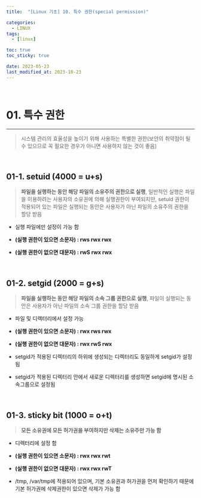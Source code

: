 ```yaml
---
title:  "[Linux 기초] 10. 특수 권한(special permission)" 

categories:
  - LINUX
tags:
  - [linux]

toc: true
toc_sticky: true

date: 2023-05-23
last_modified_at: 2023-10-23
---
```

<br>

# 01. 특수 권한
---

<style>
table {
    font-size: 12pt;
}
table th:first-of-type {
    width: 10%;
}
table th:nth-of-type(2) {
    width: 25%;
}
table th:nth-of-type(3) {
    width: 50%;
}
table th:nth-of-type(4) {
    width: 30%;
}
big {
    font-size: 15pt;
}
</style>

> 시스템 관리의 효율성을 높이기 위해 사용하는 특별한 권한(보안의 취약점이 될 수 있으므로 꼭 필요한 경우가 아니면 사용하지 않는 것이 좋음)

<br>

## 01-1. setuid (4000 = u+s)

> **파일을 실행하는 동안 해당 파일의 소유주의 권한으로 실행**, 일반적인 실행은 파일을 이용하려는 사용자의 소유권에 의해 실행권한이 부여되지만, setuid 권한이 적용되어 있는 파일은 실행되는 동안은 사용자가 아닌 파일의 소유주의 권한을 할당 받음

+ 실행 파일에만 설정이 가능 함

+ **(실행 권한이 있으면 소문자) : rws rwx rwx**

+ **(실행 권한이 없으면 대문자) : rwS rwx rwx**

<br>

## 01-2. setgid (2000 = g+s)

> **파일을 실행하는 동안 해당 파일의 소속 그룹 권한으로 실행**, 파일이 실행되는 동안은 사용자가 아닌 파일의 소속 그룹 권한을 할당 받음

+ 파일 및 디렉터리에서 설정 가능

+ **(실행 권한이 있으면 소문자) : rwx rws rwx**

+ **(실행 권한이 없으면 대문자) : rwx rwS rwx**

+ setgid가 적용된 디렉터리의 하위에 생성되는 디렉터리도 동일하게 setgid가 설정됨

+ setgid가 적용된 디렉터리 안에서 새로운 디렉터리를 생성하면 setgid에 명시된 소속그룹으로 설정됨

<br>

## 01-3. sticky bit (1000 = o+t)

> **모든 소유권에 모든 허가권을 부여하지만 삭제는 소유주만 가능 함**

+ 디렉터리에 설정 함

+ **(실행 권한이 있으면 소문자) : rwx rwx rwt**

+ **(실행 권한이 없으면 대문자) : rwx rwx rwT**

+ /tmp, /var/tmp에 적용되어 있으며, 기본 소유권과 허가권을 먼저 확인하기 때문에 기본 허가권에 삭제권한이 있으면 삭제가 가능 함

<br>